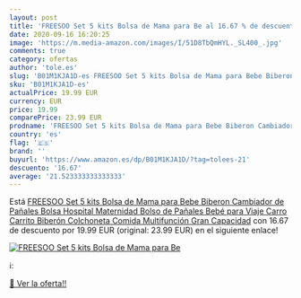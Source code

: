 ```yaml
---
layout: post
title: 'FREESOO Set 5 kits Bolsa de Mama para Be al 16.67 % de descuento'
date: 2020-09-16 16:20:25
image: 'https://m.media-amazon.com/images/I/51D8TbQmHYL._SL400_.jpg'
comments: true
category: ofertas
author: 'tole.es'
slug: 'B01M1KJA1D-es FREESOO Set 5 kits Bolsa de Mama para Bebe Biberon...'
sku: 'B01M1KJA1D-es'
actualPrice: 19.99 EUR
currency: EUR
price: 19.99
comparePrice: 23.99 EUR
prodname: 'FREESOO Set 5 kits Bolsa de Mama para Bebe Biberon Cambiador de Pañales Bolsa Hospital Maternidad Bolso de Pañales Bebé para Viaje Carro Carrito Biberón Colchoneta Comida Multifunción Gran Capacidad'
country: 'es'
flag: '🇪🇸'
brand: ''
buyurl: 'https://www.amazon.es/dp/B01M1KJA1D/?tag=tolees-21'
descuento: '16.67'
average: '21.523333333333333'
---
```


Está [FREESOO Set 5 kits Bolsa de Mama para Bebe Biberon Cambiador de Pañales Bolsa Hospital Maternidad Bolso de Pañales Bebé para Viaje Carro Carrito Biberón Colchoneta Comida Multifunción Gran Capacidad](https://www.amazon.es/dp/B01M1KJA1D/?tag=tolees-21) con 16.67 de descuento por 19.99 EUR (original: 23.99 EUR) en el siguiente enlace!

[![FREESOO Set 5 kits Bolsa de Mama para Be](https://m.media-amazon.com/images/I/51D8TbQmHYL._SL400_.jpg)](https://www.amazon.es/dp/B01M1KJA1D/?tag=tolees-21)

ℹ️:


[🛒 Ver la oferta!!](https://www.amazon.es/dp/B01M1KJA1D/?tag=tolees-21)
